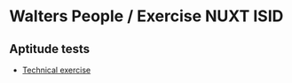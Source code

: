 # Walters People / Exercise NUXT ISID

## Aptitude tests

- [Technical exercise](./practice/README.md)
